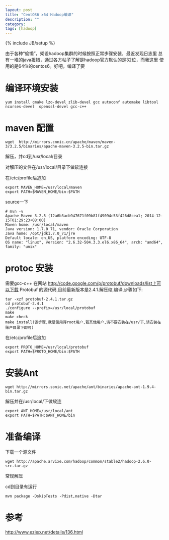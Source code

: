 ```yaml
---
layout: post
title: "CentOS6 x64 Hadoop编译"
description: ""
category:
tags: [hadoop]
---
```

{% include JB/setup %}

由于各种“偷懒”，架设hadoop集群的时候按照正常步骤安装，最近发现日志里
总有一堆的java报错，通过各方帖子了解是hadoop官方默认的是32位，而我这里
使用的是64位的centos6。好吧，编译了要


# 编译环境安装

    yum install cmake lzo-devel zlib-devel gcc autoconf automake libtool ncurses-devel  openssl-devel gcc-c++


# maven 配置

    wget  http://mirrors.cnnic.cn/apache/maven/maven-3/3.2.5/binaries/apache-maven-3.2.5-bin.tar.gz

解压，并cd到/usr/local/目录

对解压的文件在/usr/local/目录下做软连接

在/etc/profile后追加

    export MAVEN_HOME=/usr/local/maven
    export PATH=$MAVEN_HOME/bin:$PATH

source一下

    # mvn -v
    Apache Maven 3.2.5 (12a6b3acb947671f09b81f49094c53f426d8cea1; 2014-12-15T01:29:23+08:00)
    Maven home: /usr/local/maven
    Java version: 1.7.0_71, vendor: Oracle Corporation
    Java home: /opt/jdk1.7.0_71/jre
    Default locale: en_US, platform encoding: UTF-8
    OS name: "linux", version: "2.6.32-504.3.3.el6.x86_64", arch: "amd64", family: "unix"

# protoc 安装
需要gcc-c++
在网站 http://code.google.com/p/protobuf/downloads/list上可以下载 Protobuf 的源代码,目前最新版本是2.4.1.解压缩,编译,步骤如下:

    tar -xzf protobuf-2.4.1.tar.gz
    cd protobuf-2.4.1
    ./configure --prefix=/usr/local/protobuf
    make
    make check
    make install(该步骤,我是使用得root用户,若其他用户,请不要安装在/usr/下,请安装在账户目录下即可)

在/etc/profile后追加

    export PROTO_HOME=/usr/local/protobuf
    export PATH=$PROTO_HOME/bin:$PATH


# 安装Ant

    wget http://mirrors.sonic.net/apache/ant/binaries/apache-ant-1.9.4-bin.tar.gz
解压并在/usr/local/下做软连

    export ANT_HOME=/usr/local/ant
    export PATH=$PATH:$ANT_HOME/bin

# 准备编译

下载一个源文件

    wget http://apache.arvixe.com/hadoop/common/stable2/hadoop-2.6.0-src.tar.gz

常规解压

cd到目录有运行

    mvn package -DskipTests -Pdist,native -Dtar



# 参考
<http://www.eziep.net/details/136.html>
